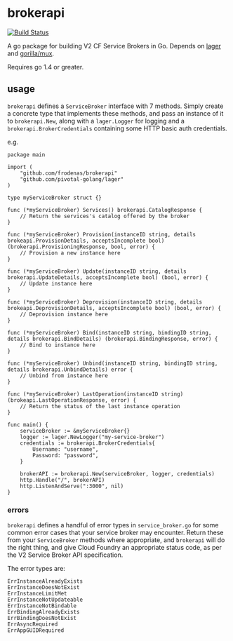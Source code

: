 # brokerapi

[![Build Status](https://travis-ci.org/frodenas/brokerapi.svg?branch=master)](https://travis-ci.org/frodenas/brokerapi)

A go package for building V2 CF Service Brokers in Go. Depends on
[lager](https://github.com/pivotal-golang/lager) and
[gorilla/mux](https://github.com/gorilla/mux).

Requires go 1.4 or greater.

## usage

`brokerapi` defines a `ServiceBroker` interface with 7 methods. Simply create
a concrete type that implements these methods, and pass an instance of it to
`brokerapi.New`, along with a `lager.Logger` for logging and a
`brokerapi.BrokerCredentials` containing some HTTP basic auth credentials.

e.g.

```
package main

import (
    "github.com/frodenas/brokerapi"
    "github.com/pivotal-golang/lager"
)

type myServiceBroker struct {}

func (*myServiceBroker) Services() brokerapi.CatalogResponse {
    // Return the services's catalog offered by the broker
}

func (*myServiceBroker) Provision(instanceID string, details brokeapi.ProvisionDetails, acceptsIncomplete bool) (brokerapi.ProvisioningResponse, bool, error) {
    // Provision a new instance here
}

func (*myServiceBroker) Update(instanceID string, details brokerapi.UpdateDetails, acceptsIncomplete bool) (bool, error) {
    // Update instance here
}

func (*myServiceBroker) Deprovision(instanceID string, details brokeapi.DeprovisionDetails, acceptsIncomplete bool) (bool, error) {
    // Deprovision instance here
}

func (*myServiceBroker) Bind(instanceID string, bindingID string, details brokerapi.BindDetails) (brokerapi.BindingResponse, error) {
    // Bind to instance here
}

func (*myServiceBroker) Unbind(instanceID string, bindingID string, details brokerapi.UnbindDetails) error {
    // Unbind from instance here
}

func (*myServiceBroker) LastOperation(instanceID string) (brokeapi.LastOperationResponse, error) {
    // Return the status of the last instance operation
}

func main() {
    serviceBroker := &myServiceBroker{}
    logger := lager.NewLogger("my-service-broker")
    credentials := brokerapi.BrokerCredentials{
        Username: "username",
        Password: "password",
    }

    brokerAPI := brokerapi.New(serviceBroker, logger, credentials)
    http.Handle("/", brokerAPI)
    http.ListenAndServe(":3000", nil)
}
```

### errors

`brokerapi` defines a handful of error types in `service_broker.go` for some
common error cases that your service broker may encounter. Return these from
your `ServiceBroker` methods where appropriate, and `brokerapi` will do the
right thing, and give Cloud Foundry an appropriate status code, as per the V2
Service Broker API specification.

The error types are:

```
ErrInstanceAlreadyExists
ErrInstanceDoesNotExist
ErrInstanceLimitMet
ErrInstanceNotUpdateable
ErrInstanceNotBindable
ErrBindingAlreadyExists
ErrBindingDoesNotExist
ErrAsyncRequired
ErrAppGUIDRequired
```
